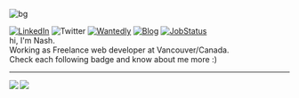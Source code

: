 <!-- 
  * バッジ: sheilds.ioにて発行。:https://shields.io/
-->

![bg](https://user-images.githubusercontent.com/26793088/87241800-8aeed080-c461-11ea-96f7-9cc7bf591a2c.jpeg)

<div>
 <!-- Linkedin -->
 <span>
 <a href="https://www.linkedin.com/in/snamiki1212"><img src="https://img.shields.io/badge/LinkedIn--_.svg?style=social&logo=linkedin" alt="LinkedIn"></a>
  </span>


 <!-- Twitter -->
 <span>
 <a src="https://twitter.com/snamiki1212"><img src="https://img.shields.io/twitter/follow/snamiki1212?label=Twitter" alt="Twitter" /></a>
 </span>

 <!-- Wantedly -->
 <span>
 <a href="https://www.wantedly.com/users/103593293"><img src="https://img.shields.io/badge/W-Wantedly-%2300A4BB" alt="Wantedly"></a>
 </span>

 <!-- Blog -->
 <span>
 <a href="https://snamiki1212.com"><img src="https://img.shields.io/badge/Blog-Lunash-%239932CC" alt="Blog"></a>
 </span>

 <!-- Job status -->
 <span>
 <a href="https://gist.github.com/snamiki1212/2681ec95818d6d4afdd20b98a60f3d83"><img src="https://img.shields.io/badge/JobStatus-%E8%89%AF%E3%81%84%E6%A1%88%E4%BB%B6%E3%81%8C%E3%81%82%E3%82%8C%E3%81%B0-yellow" alt="JobStatus"></a>
 </span>
</div>

<div>
  hi, I'm Nash.<br />
  Working as Freelance web developer at Vancouver/Canada.<br />
  Check each following badge and know about me more :)<br />
</div>

<hr />

<div>
 <a href="https://github.com/anuraghazra/github-readme-stats">
   <img align="left" src="https://github-readme-stats.vercel.app/api?username=snamiki1212&count_private=true&show_icons=true" />
 </a>
 <a href="https://github.com/anuraghazra/github-readme-stats">
   <img align="left" src="https://github-readme-stats.vercel.app/api/top-langs/?username=snamiki1212&layout=compact" />
 </a>
 <div>
